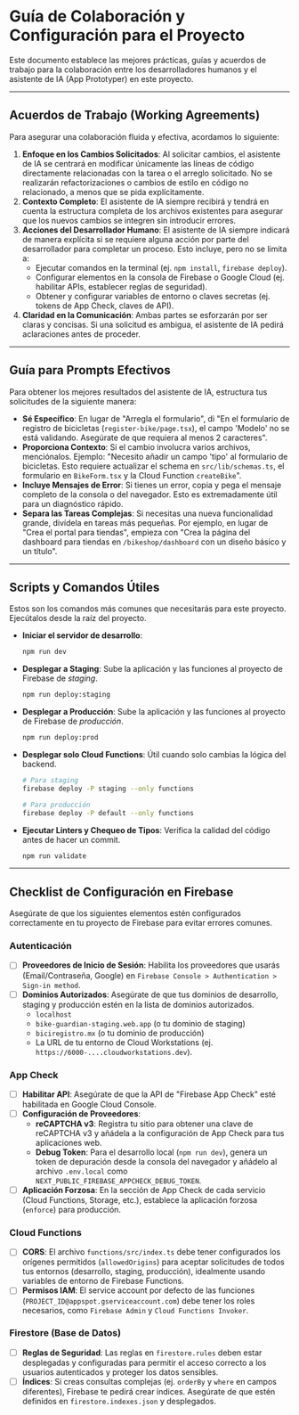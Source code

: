 # Guía de Colaboración y Configuración para el Proyecto

Este documento establece las mejores prácticas, guías y acuerdos de trabajo para la colaboración entre los desarrolladores humanos y el asistente de IA (App Prototyper) en este proyecto.

---

## Acuerdos de Trabajo (Working Agreements)

Para asegurar una colaboración fluida y efectiva, acordamos lo siguiente:

1.  **Enfoque en los Cambios Solicitados**: Al solicitar cambios, el asistente de IA se centrará en modificar únicamente las líneas de código directamente relacionadas con la tarea o el arreglo solicitado. No se realizarán refactorizaciones o cambios de estilo en código no relacionado, a menos que se pida explícitamente.
2.  **Contexto Completo**: El asistente de IA siempre recibirá y tendrá en cuenta la estructura completa de los archivos existentes para asegurar que los nuevos cambios se integren sin introducir errores.
3.  **Acciones del Desarrollador Humano**: El asistente de IA siempre indicará de manera explícita si se requiere alguna acción por parte del desarrollador para completar un proceso. Esto incluye, pero no se limita a:
    *   Ejecutar comandos en la terminal (ej. `npm install`, `firebase deploy`).
    *   Configurar elementos en la consola de Firebase o Google Cloud (ej. habilitar APIs, establecer reglas de seguridad).
    *   Obtener y configurar variables de entorno o claves secretas (ej. tokens de App Check, claves de API).
4.  **Claridad en la Comunicación**: Ambas partes se esforzarán por ser claras y concisas. Si una solicitud es ambigua, el asistente de IA pedirá aclaraciones antes de proceder.

---

## Guía para Prompts Efectivos

Para obtener los mejores resultados del asistente de IA, estructura tus solicitudes de la siguiente manera:

-   **Sé Específico**: En lugar de "Arregla el formulario", di "En el formulario de registro de bicicletas (`register-bike/page.tsx`), el campo 'Modelo' no se está validando. Asegúrate de que requiera al menos 2 caracteres".
-   **Proporciona Contexto**: Si el cambio involucra varios archivos, menciónalos. Ejemplo: "Necesito añadir un campo 'tipo' al formulario de bicicletas. Esto requiere actualizar el schema en `src/lib/schemas.ts`, el formulario en `BikeForm.tsx` y la Cloud Function `createBike`".
-   **Incluye Mensajes de Error**: Si tienes un error, copia y pega el mensaje completo de la consola o del navegador. Esto es extremadamente útil para un diagnóstico rápido.
-   **Separa las Tareas Complejas**: Si necesitas una nueva funcionalidad grande, divídela en tareas más pequeñas. Por ejemplo, en lugar de "Crea el portal para tiendas", empieza con "Crea la página del dashboard para tiendas en `/bikeshop/dashboard` con un diseño básico y un título".

---

## Scripts y Comandos Útiles

Estos son los comandos más comunes que necesitarás para este proyecto. Ejecútalos desde la raíz del proyecto.

-   **Iniciar el servidor de desarrollo**:
    ```bash
    npm run dev
    ```
-   **Desplegar a Staging**: Sube la aplicación y las funciones al proyecto de Firebase de *staging*.
    ```bash
    npm run deploy:staging
    ```
-   **Desplegar a Producción**: Sube la aplicación y las funciones al proyecto de Firebase de *producción*.
    ```bash
    npm run deploy:prod
    ```
-   **Desplegar solo Cloud Functions**: Útil cuando solo cambias la lógica del backend.
    ```bash
    # Para staging
    firebase deploy -P staging --only functions

    # Para producción
    firebase deploy -P default --only functions
    ```
-   **Ejecutar Linters y Chequeo de Tipos**: Verifica la calidad del código antes de hacer un commit.
    ```bash
    npm run validate
    ```

---

## Checklist de Configuración en Firebase

Asegúrate de que los siguientes elementos estén configurados correctamente en tu proyecto de Firebase para evitar errores comunes.

### **Autenticación**
- [ ] **Proveedores de Inicio de Sesión**: Habilita los proveedores que usarás (Email/Contraseña, Google) en `Firebase Console > Authentication > Sign-in method`.
- [ ] **Dominios Autorizados**: Asegúrate de que tus dominios de desarrollo, staging y producción estén en la lista de dominios autorizados.
    - `localhost`
    - `bike-guardian-staging.web.app` (o tu dominio de staging)
    - `biciregistro.mx` (o tu dominio de producción)
    - La URL de tu entorno de Cloud Workstations (ej. `https://6000-....cloudworkstations.dev`).

### **App Check**
- [ ] **Habilitar API**: Asegúrate de que la API de "Firebase App Check" esté habilitada en Google Cloud Console.
- [ ] **Configuración de Proveedores**:
    - **reCAPTCHA v3**: Registra tu sitio para obtener una clave de reCAPTCHA v3 y añádela a la configuración de App Check para tus aplicaciones web.
    - **Debug Token**: Para el desarrollo local (`npm run dev`), genera un token de depuración desde la consola del navegador y añádelo al archivo `.env.local` como `NEXT_PUBLIC_FIREBASE_APPCHECK_DEBUG_TOKEN`.
- [ ] **Aplicación Forzosa**: En la sección de App Check de cada servicio (Cloud Functions, Storage, etc.), establece la aplicación forzosa (`enforce`) para producción.

### **Cloud Functions**
- [ ] **CORS**: El archivo `functions/src/index.ts` debe tener configurados los orígenes permitidos (`allowedOrigins`) para aceptar solicitudes de todos tus entornos (desarrollo, staging, producción), idealmente usando variables de entorno de Firebase Functions.
- [ ] **Permisos IAM**: El service account por defecto de las funciones (`PROJECT_ID@appspot.gserviceaccount.com`) debe tener los roles necesarios, como `Firebase Admin` y `Cloud Functions Invoker`.

### **Firestore (Base de Datos)**
- [ ] **Reglas de Seguridad**: Las reglas en `firestore.rules` deben estar desplegadas y configuradas para permitir el acceso correcto a los usuarios autenticados y proteger los datos sensibles.
- [ ] **Índices**: Si creas consultas complejas (ej. `orderBy` y `where` en campos diferentes), Firebase te pedirá crear índices. Asegúrate de que estén definidos en `firestore.indexes.json` y desplegados.
